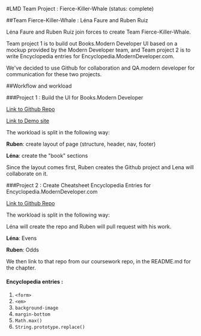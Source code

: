 #LMD Team Project : Fierce-Killer-Whale (status: complete)

##Team Fierce-Killer-Whale : Léna Faure and Ruben Ruiz

Léna Faure and Ruben Ruiz join forces to create Team Fierce-Killer-Whale.

Team project 1 is to build out Books.Modern Developer UI based on a mockup provided by the Modern Developer team, and Team project 2 is to write Encyclopedia entries for Encyclopedia.ModernDeveloper.com.

We've decided to use Github for collaboration and QA.modern developer for communication for these two projects.


##Workflow and workload

###Project 1 : Build the UI for Books.Modern Developer

[Link to Github Repo](https://github.com/carpefukendiem/LMD-TeamProject1)

[Link to Demo site](https://carpefukendiem.github.io/LMD-TeamProject1/)

The workload is split in the following way: 

**Ruben**: create layout of page (structure, header, nav, footer)

**Léna**: create the "book" sections

Since the layout comes first, Ruben creates the Github project and Lena will collaborate on it.


###Project 2 : Create Cheatsheet Encyclopedia Entries for Encyclopedia.ModernDeveloper.com

[Link to Github Repo](https://github.com/lenafaure/LMD-TeamProject2)


The workload is split in the following way: 

Léna will create the repo and Ruben will pull request with his work.

**Léna**: Evens

**Ruben**: Odds

We then link to that repo from our coursework repo, in the README.md for the chapter. 

#### Encyclopedia entries : 

1. `<form>`
2. `<em>`
3. `background-image`
4. `margin-bottom`
5. `Math.max()`
6. `String.prototype.replace()`
